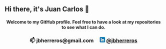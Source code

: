 ## Hi there, it's Juan Carlos 👋

<h4 align="center"> Welcome to my GitHub profile. Feel free to have a look at my repositories to see what I can do. </h6>

<h3 align="center">📫 jbherreros@gmail.com&nbsp;&nbsp;&nbsp;&nbsp;
<img src="linkedin.png"  width="17" height="17">&nbsp;<a href="https://www.linkedin.com/in/jbherreros/">@jbherreros</a></h3>
